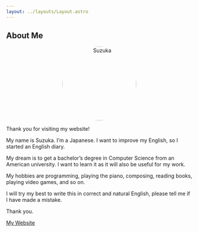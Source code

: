 ```yaml
---
layout: ../layouts/Layout.astro
---
```

## About Me

<div style="text-align: center;">
  <img src="/images/icon01.jpg" alt="Suzuka" width="200" style="border-radius: 50%;">
</div>

Thank you for visiting my website!

My name is Suzuka. I’m a Japanese. I want to improve my English, so I started an English diary.

My dream is to get a bachelor’s degree in Computer Science from an American university. I want to learn it as it will also be useful for my work.

My hobbies are programming, playing the piano, composing, reading books, playing video games, and so on.

I will try my best to write this in correct and natural English, please tell me if I have made a mistake.

Thank you.

<a href="https://greenry.jp" target="_blank">My Website</a>
